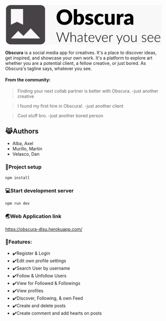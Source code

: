 ![Obscura Logo](https://github.com/AxelAlba/Obscura_V2/blob/master/public/img/logo.PNG)

**Obscura** is a social media app for creatives. It's a place to discover ideas, get inspired, and showcase your own work. It's a platform to explore art whether you are a potential client, a fellow creative, or just bored. As Obscura's tagline says, whatever you see.

#### From the community:
> Finding your next collab partner is better with Obscura. -just another creative

> I found my first hire in Obscura!. -just another client

> Cool stuff bro. -just another bored person

## :joy_cat:Authors
* Alba, Axel
* Murillo, Martin
* Velasco, Dan

### :floppy_disk:Project setup
```
npm install
```

### :computer:Start development server
```
npm run dev
```
### :earth_asia:Web Application link
https://obscura-dlsu.herokuapp.com/


### :dart:Features:
- :heavy_check_mark:Register & Login
- :heavy_check_mark:Edit own profile settings 
- :heavy_check_mark:Search User by username 
- :heavy_check_mark:Follow & Unfollow Users
- :heavy_check_mark:View for Followed & Followings
- :heavy_check_mark:View profiles 
- :heavy_check_mark:Discover, Following, & own Feed
- :heavy_check_mark:Create and delete posts 
- :heavy_check_mark:Create comment and add hearts on posts 

